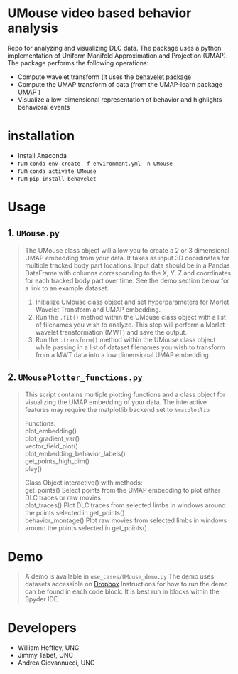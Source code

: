 # UMouse video based behavior analysis
Repo for analyzing and visualizing DLC data. The package uses a python implementation of Uniform Manifold Approximation and Projection (UMAP). The package performs the following operations:
- Compute wavelet transform (it uses the [behavelet package](https://pypi.org/project/behavelet/)
- Compute the UMAP transform of data (from the UMAP-learn package [UMAP](https://umap-learn.readthedocs.io/en/latest/) )
- Visualize a low-dimensional representation of behavior and highlights behavioral events

# installation
- Install Anaconda
- run ```conda env create -f environment.yml -n UMouse```
- run ```conda activate UMouse```
- run ```pip install behavelet```

# Usage

## 1. ```UMouse.py```
> The UMouse class object will allow you to create a 2 or 3 dimensional UMAP embedding from your data. It takes as input 3D coordinates for multiple tracked body part locations. Input data should be in a Pandas DataFrame with columns corresponding to the X, Y, Z and coordinates for each tracked body part over time. See the demo section below for a link to an example dataset. 
> 1. Initialize UMouse class object and set hyperparameters for Morlet Wavelet Transform and UMAP embedding. 
> 2. Run the ```.fit()``` method within the UMouse class object with a list of filenames you wish to analyze. This step will perform a Morlet wavelet transformation (MWT) and save the output. 
> 3. Run the ```.transform()``` method within the UMouse class object while passing in a list of dataset filenames you wish to transform from a MWT data into a low dimensional UMAP embedding. 

## 2. ```UMousePlotter_functions.py```
> This script contains multiple plotting functions and a class object for visualizing the UMAP embedding of your data. The interactive features may require the matplotlib backend set to ```%matplotlib```
> 
> Functions:  
> plot_embedding()  
> plot_gradient_var()  
> vector_field_plot()  
> plot_embedding_behavior_labels()  
> get_points_high_dim()  
> play()  
> 
> Class Object interactive() with methods:  
> get_points() Select points from the UMAP embedding to plot either DLC traces or raw movies  
> plot_traces() Plot DLC traces from selected limbs in windows around the points selected in get_points()  
> behavior_montage() Plot raw movies from selected limbs in windows around the points selected in get_points()  

# Demo
> A demo is available in ```use_cases/UMouse_demo.py``` The demo uses datasets accessible on [Dropbox](https://www.dropbox.com/sh/sn1ru8sf19icb4u/AAA7Q70qVq2XwVSMywmG0FOpa?dl=0)
> Instructions for how to run the demo can be found in each code block. It is best run in blocks within the Spyder IDE. 

# Developers
- William Heffley, UNC
- Jimmy Tabet, UNC
- Andrea Giovannucci, UNC
 
